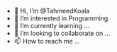 - 👋 Hi, I’m @TahmeedKoala
- 👀 I’m interested in Programming.
- 🌱 I’m currently learning ...
- 💞️ I’m looking to collaborate on ...
- 📫 How to reach me ...

<!---
TahmeedKoala/TahmeedKoala is a ✨ special ✨ repository because its `README.md` (this file) appears on your GitHub profile.
You can click the Preview link to take a look at your changes.
--->
